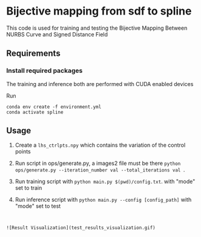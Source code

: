 <!-- The code is written with inspiration from Deep Learning in Production Book, adapted for PyTorch -->
# Bijective mapping from sdf to spline 

This code is used for training and  testing the Bijective Mapping Between NURBS Curve and Signed Distance Field


## Requirements

### Install required packages

The training and inference both are performed with CUDA enabled devices

Run

```
conda env create -f environment.yml
conda activate spline
```


## Usage

1. Create a ```lhs_ctrlpts.npy``` which contains the variation of the control points
2. Run  script in ops/generate.py, a images2 file must be there ```python ops/generate.py --iteration_number val --total_iterations val ```.


3. Run training script with ```python main.py $(pwd)/config.txt```. with "mode" set to train



4. Run inference script with ```python main.py --config [config_path]```  with "mode" set to test
```


![Result Visualization](test_results_visualization.gif)
